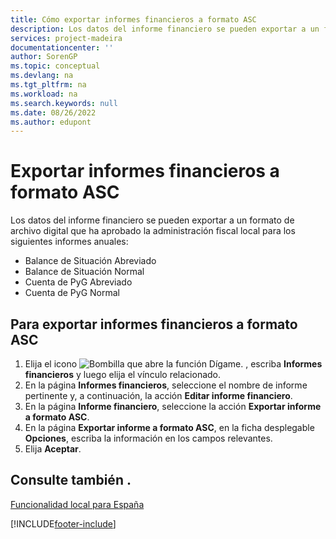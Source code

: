 ```yaml
---
title: Cómo exportar informes financieros a formato ASC
description: Los datos del informe financiero se pueden exportar a un formato de archivo digital que ha aprobado la administración fiscal local para algunos informes.
services: project-madeira
documentationcenter: ''
author: SorenGP
ms.topic: conceptual
ms.devlang: na
ms.tgt_pltfrm: na
ms.workload: na
ms.search.keywords: null
ms.date: 08/26/2022
ms.author: edupont
---
```

# <a name="export-financial-reports-to-asc-format"></a><a name="export-financial-reports-to-asc-format"></a>Exportar informes financieros a formato ASC

Los datos del informe financiero se pueden exportar a un formato de archivo digital que ha aprobado la administración fiscal local para los siguientes informes anuales:  

- Balance de Situación Abreviado  
- Balance de Situación Normal  
- Cuenta de PyG Abreviado  
- Cuenta de PyG Normal  

## <a name="to-export-financial-reports-into-asc-format"></a><a name="to-export-financial-reports-into-asc-format"></a>Para exportar informes financieros a formato ASC

1. Elija el icono ![Bombilla que abre la función Dígame.](../../media/ui-search/search_small.png "Dígame qué desea hacer") , escriba **Informes financieros** y luego elija el vínculo relacionado.  
2. En la página **Informes financieros**, seleccione el nombre de informe pertinente y, a continuación, la acción **Editar informe financiero**.  
3. En la página **Informe financiero**, seleccione la acción **Exportar informe a formato ASC**.  
4. En la página **Exportar informe a formato ASC**, en la ficha desplegable **Opciones**, escriba la información en los campos relevantes.  
5. Elija **Aceptar**.  
  
## <a name="see-also"></a><a name="see-also"></a>Consulte también .

[Funcionalidad local para España](spain-local-functionality.md)

[!INCLUDE[footer-include](../../includes/footer-banner.md)]
